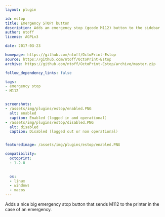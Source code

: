 ```yaml
---
layout: plugin

id: estop
title: Emergency STOP! button
description: Adds an emergency stop (gcode M112) button to the sidebar.
author: ntoff
license: AGPLv3

date: 2017-03-23

homepage: https://github.com/ntoff/OctoPrint-Estop
source: https://github.com/ntoff/OctoPrint-Estop
archive: https://github.com/ntoff/OctoPrint-Estop/archive/master.zip

follow_dependency_links: false

tags:
- emergency stop
- M112


screenshots:
- /assets/img/plugins/estop/enabled.PNG
  alt: enabled
  caption: Enabled (logged in and operational)
- /assets/img/plugins/estop/disabled.PNG
  alt: disabled
  caption: Disabled (logged out or non operational)


featuredimage: /assets/img/plugins/estop/enabled.PNG

compatibility:
  octoprint:
  - 1.2.0

  
  os:
  - linux
  - windows
  - macos
---
```


Adds a nice big emergency stop button that sends M112 to the printer in the case of an emergency.